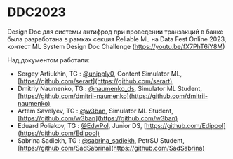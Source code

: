 # DDC2023

Design Doc для системы антифрод при проведении транзакций в банке была разработана в рамках секция Reliable ML на Data Fest Online 2023, контест ML System Design Doc Challenge (https://youtu.be/fX7PhT6iY8M)

Над документом работали:

- Sergey Artiukhin, TG : [@unipply0](https://t.me/unipply0), Content Simulator ML, [https://github.com/serart](https://github.com/serart)
- Dmitriy Naumenko, TG : [@naumenko_ds](https://t.me/naumenko_ds), Simulator ML Student, [https://github.com/dmitrii-naumenko](https://github.com/dmitrii-naumenko)
- Artem Savelyev, TG : [@w3ban](https://t.me/naumenko_ds), Simulator ML Student, [https://github.com/w3ban](https://github.com/w3ban)
- Eduard Poliakov, TG : [@EdwPol](https://t.me/naumenko_ds), Junior DS, [https://github.com/Edipool](https://github.com/Edipool)
- Sabrina Sadiekh, TG : [@sabrina_sadiekh](https://t.me/naumenko_ds), PetrSU Student, [https://github.com/SadSabrina](https://github.com/SadSabrina)
